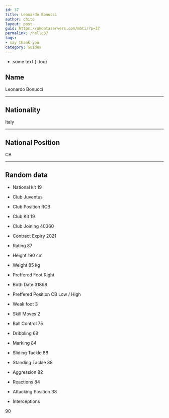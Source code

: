 ```yaml
---
id: 37
title: Leonardo Bonucci
author: chito
layout: post
guid: https://ukdataservers.com/mbti/?p=37
permalink: /hello37
tags:
- say thank you
category: Guides
---
```


* some text
{: toc}


## Name  
Leonardo Bonucci 

* * *

## Nationality  
Italy 

* * *

## National Position  
CB 

* * *

## Random data 

  * National kit 
19 

  * Club 
Juventus 

  * Club Position 
RCB 

  * Club Kit 
19 

  * Club Joining 
40360 

  * Contract Expiry 
2021 

  * Rating 
87 

  * Height 
190 cm 

  * Weight 
85 kg 

  * Preffered Foot 
Right 

  * Birth Date 
31898 

  * Preffered Position 
CB Low / High 

  * Weak foot 
3 

  * Skill Moves 
2 

  * Ball Control 
75 

  * Dribbling 
68 

  * Marking 
84 

  * Sliding Tackle 
88 

  * Standing Tackle 
88 

  * Aggression 
82 

  * Reactions 
84 

  * Attacking Position 
38 

  * Interceptions 

90